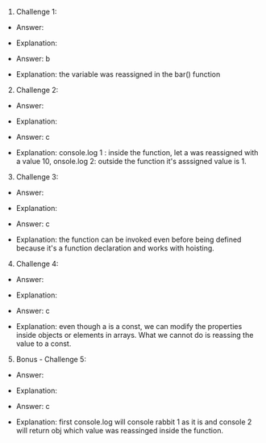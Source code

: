 1. Challenge 1:
  - Answer: 
  - Explanation: 

- Answer: b
- Explanation: the variable was reassigned in the bar() function

2. Challenge 2:
  - Answer:
  - Explanation:

- Answer: c
- Explanation: console.log 1 : inside the function, let a was reassigned with a value 10,
  onsole.log 2: outside the function it's asssigned value is 1.

3. Challenge 3:
  - Answer:
  - Explanation:

- Answer: c
- Explanation: the function can be invoked even before being defined because it's a function declaration and works with hoisting.

4. Challenge 4:
  - Answer:
  - Explanation:

- Answer: c
- Explanation: even though a is a const, we can modify the properties inside objects or elements in arrays. What we cannot do is reassing the value to a const.

5. Bonus - Challenge 5:
  - Answer:
  - Explanation:

- Answer: c 
- Explanation: first console.log will console rabbit 1 as it is and console 2 will return obj which
  value was reassinged inside the function.